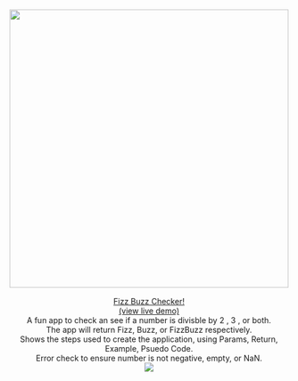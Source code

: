 
<p align="center">
  <h3 align="center">  
    <a href="https://fizzbuzz-checker.herokuapp.com/" target="_blank">
      <img width="500px" src="https://repository-images.githubusercontent.com/394708721/49658f52-32f5-4fb5-aaa8-9553f34577d8">
   
</h3>

  <p align="center">
    Fizz Buzz Checker!
    <br/>
      (view live demo)
     </a>
    <br/>
    A fun app to check an see if a number is divisble by 2 , 3 , or both.
    <br/>
    The app will return Fizz, Buzz, or FizzBuzz respectively.
    <br/>
    Shows the steps used to create the application, using Params, Return, Example, Psuedo Code. 
    <br/>
    Error check to ensure number is not negative, empty, or NaN. 
    <br/>
<img src="https://raw.githubusercontent.com/andreasbm/readme/master/assets/lines/colored.png">
  </p>
</p>

